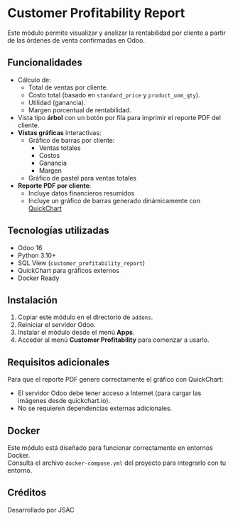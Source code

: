 # Customer Profitability Report

Este módulo permite visualizar y analizar la rentabilidad por cliente a partir de las órdenes de venta confirmadas en Odoo.

## Funcionalidades

- Cálculo de:
  - Total de ventas por cliente.
  - Costo total (basado en `standard_price` y `product_uom_qty`).
  - Utilidad (ganancia).
  - Margen porcentual de rentabilidad.
- Vista tipo **árbol** con un botón por fila para imprimir el reporte PDF del cliente.
- **Vistas gráficas** interactivas:
  - Gráfico de barras por cliente:
    - Ventas totales
    - Costos
    - Ganancia
    - Margen
  - Gráfico de pastel para ventas totales
- **Reporte PDF por cliente**:
  - Incluye datos financieros resumidos
  - Incluye un gráfico de barras generado dinámicamente con [QuickChart](https://quickchart.io)

## Tecnologías utilizadas

- Odoo 16
- Python 3.10+
- SQL View (`customer_profitability_report`)
- QuickChart para gráficos externos
- Docker Ready

## Instalación

1. Copiar este módulo en el directorio de `addons`.
2. Reiniciar el servidor Odoo.
3. Instalar el módulo desde el menú **Apps**.
4. Acceder al menú **Customer Profitability** para comenzar a usarlo.

## Requisitos adicionales

Para que el reporte PDF genere correctamente el gráfico con QuickChart:

- El servidor Odoo debe tener acceso a Internet (para cargar las imágenes desde quickchart.io).
- No se requieren dependencias externas adicionales.

## Docker

Este módulo está diseñado para funcionar correctamente en entornos Docker.  
Consulta el archivo `docker-compose.yml` del proyecto para integrarlo con tu entorno.

## Créditos

Desarrollado por JSAC
